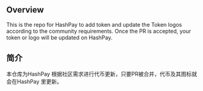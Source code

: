 

## Overview
This is the repo for HashPay to add token and update the Token logos according to the community requirements. Once the PR is accepted, your token or logo will be updated on HashPay.









## 简介
本仓库为HashPay 根据社区需求进行代币更新，只要PR被合并，代币及其图标就会在HashPay 里更新。




